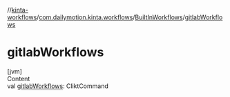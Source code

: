 //[kinta-workflows](../../../index.md)/[com.dailymotion.kinta.workflows](../index.md)/[BuiltInWorkflows](index.md)/[gitlabWorkflows](gitlab-workflows.md)



# gitlabWorkflows  
[jvm]  
Content  
val [gitlabWorkflows](gitlab-workflows.md): CliktCommand  



